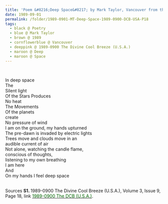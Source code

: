```yaml
---
title: 'Poem &#8216;Deep Space&#8217; by Mark Taylor, Vancouver from the 1989-0900 The Divine Cool Breeze (U.S.A.), Volume 3, Issue 9, Page 18'
date: 1989-09-01
permalink: /folder/1989-0901-MT-Deep-Space-1989-0900-DCB-USA-P18
tags:
  - black @ Poetry
  - blue @ Mark Taylor
  - brown @ 1989
  - cornflowerblue @ Vancouver
  - deeppink @ 1989-0900 The Divine Cool Breeze (U.S.A.)
  - maroon @ Deep
  - maroon @ Space    
---
```


<br>

<p>
In deep space<br>
The<br>
Silent light<br>
Of the Stars
Produces<br>
No heat<br>
The Movements<br>
Of the planets<br>
create<br>
No pressure of wind<br>
I am on the ground, my hands upturned<br>
The pre-dawn is invaded by electric lights<br>
Trees move and clouds move in an<br>
audible current of air<br>
Not alone, watching the candle flame,<br>
conscious of thoughts,<br>
listening to my own breathing<br>
I am here<br>
And<br>
On my hands I feel deep space
</p>

<br>

<wave-list>
<list-title color="DarkSeaGreen" width="40">Sources</list-title>
  <list-item color="BlanchedAlmond"  width="280"><b>S1. </b> 1989-0900 The Divine Cool Breeze (U.S.A.), Volume 3, Issue 9, Page 18, link <a href="https://b286c762-1c9b-468d-afbf-9f039b298299.usrfiles.com/ugd/b286c7_362a307f0cb14c2eb79e802e2ee530ef.pdf"><font color="DarkGreen">1989-0900 The DCB (U.S.A.)</font></a>.</list-item>
</wave-list>